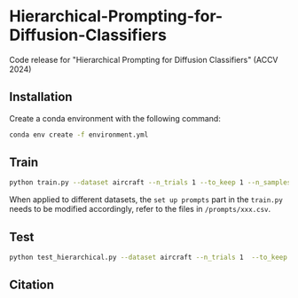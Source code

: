 <!-- TITLE -->
# **Hierarchical-Prompting-for-Diffusion-Classifiers**
Code release for "Hierarchical Prompting for Diffusion Classifiers" (ACCV 2024)

## Installation
Create a conda environment with the following command:
```bash
conda env create -f environment.yml
```

## Train

```bash
python train.py --dataset aircraft --n_trials 1 --to_keep 1 --n_samples 25 --loss l1 --prompt_path prompts/aircraft_name.csv
```

When applied to different datasets, the `set up prompts` part in the `train.py` needs to be modified accordingly, refer to the files in `/prompts/xxx.csv`.

## Test

```bash
python test_hierarchical.py --dataset aircraft --n_trials 1  --to_keep 5 1 --n_samples 5 25  --prompt_path prompts/aircraft_name.csv
```

## Citation
